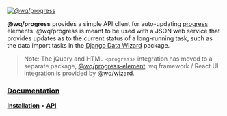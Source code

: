 [![@wq/progress][logo]][docs]

**@wq/progress** provides a simple API client for auto-updating [progress] elements. @wq/progress is meant to be used with a JSON web service that provides updates as to the current status of a long-running task, such as the data import tasks in the [Django Data Wizard] package.

> Note: The jQuery and HTML `<progress>` integration has moved to a separate package, [@wq/progress-element]. wq framework / React UI integration is provided by [@wq/wizard].

### [Documentation][docs]

[**Installation**][installation]
&bull;
[**API**][api]

[logo]: https://django-data-wizard.wq.io/images/@wq/progress.svg
[docs]: https://django-data-wizard.wq.io/@wq/progress
[installation]: https://django-data-wizard.wq.io/@wq/progress#installation
[api]: https://django-data-wizard.wq.io/@wq/progress#api

[progress]: https://developer.mozilla.org/en-US/docs/Web/HTML/Element/progress
[Django Data Wizard]: https://django-data-wizard.wq.io/
[@wq/progress-element]: https://django-data-wizard.wq.io/@wq/progress-element
[@wq/wizard]: https://django-data-wizard.wq.io/@wq/wizard
